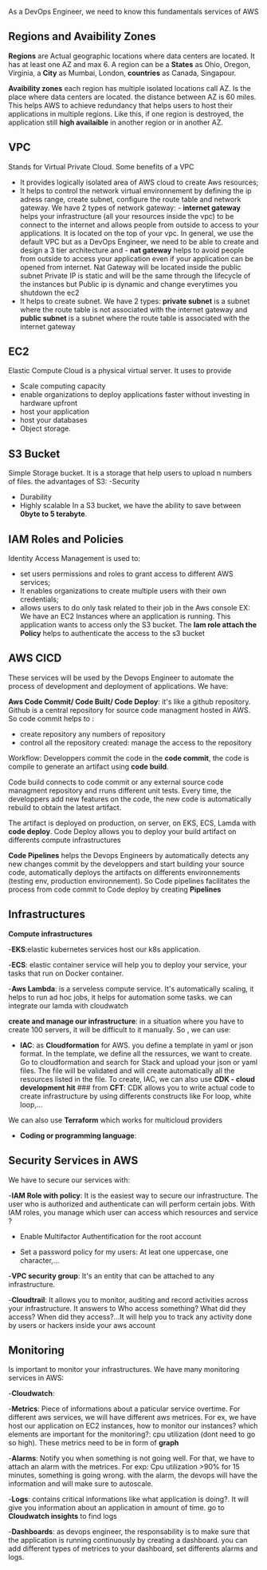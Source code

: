 As a DevOps Engineer, we need to know this fundamentals services of AWS

## Regions and Avaibility Zones
**Regions** are Actual geographic locations where data centers are located. It has at least one AZ and max 6.  A region can be a **States** as Ohio, Oregon, Virginia, a **City** as Mumbai, London, **countries** as Canada, Singapour.

**Avaibility zones** each region has multiple isolated locations call AZ. Is the place where data centers are located. the distance between AZ is 60 miles. This helps AWS to achieve redundancy that helps users to host their applications in multiple regions. Like this, if one region is destroyed, the application still **high availaible** in another region or in another AZ.

## VPC
Stands for Virtual Private Cloud. Some benefits of a VPC
- It provides logically isolated area of AWS cloud to create Aws resources;
- It helps to control the network virtual environnement by defining the ip adress range, create subnet, configure the route table and network gateway.
We have 2 types of network gateway: - **internet gateway** helps your infrastructure (all your resources inside the vpc) to be connect to the internet and allows people from outside to access to your applications. It is located on the top of your vpc. In general, we use the default VPC but as a DevOps Engineer, we need to be able to create and design a 3 tier architecture and - **nat gateway** helps to avoid people from outside to access your application even if your application can be opened from internet. Nat Gateway will be located inside the public subnet
Private IP is static and will be the same through the lifecycle of the instances but Public ip is dynamic and change everytimes you shutdown the ec2
- It helps to create subnet. We have 2 types: **private subnet** is a subnet where the route table is not associated with the internet gateway and **public subnet** is a subnet where the route table is associated with the internet gateway

## EC2
Elastic Compute Cloud is a physical virtual server. It uses to provide 
- Scale computing capacity
- enable organizations to deploy applications faster without investing in hardware upfront
- host your application
- host your databases
- Object storage. 

## S3 Bucket
Simple Storage bucket. It is a storage that help users to upload n numbers of files. the advantages of S3:
-Security
- Durability
- Highly scalable
In a S3 bucket, we have the ability to save between **0byte to 5 terabyte**. 


## IAM Roles and Policies
Identity Access Management is used to:
- set users permissions and roles to grant access to different AWS services;
- It enables organizations to create multiple users with their own credentials;
- allows users to do only task related to their job in the Aws console
EX: We have an EC2 Instances where an application is running. This application wants to access only the S3 bucket. The **Iam role attach the Policy** helps to authenticate the access to the s3 bucket 

## AWS CICD 
These services will be used by the Devops Engineer to automate the process of development and deployment of applications. We have:

**Aws Code Commit/ Code Built/ Code Deploy**: it's like a github repository. Github is a central repository for source code managment hosted in AWS. So code commit helps to :
- create repository any numbers of repository
- control all the repository created: manage the access to the repository

Workflow: Developpers commit the code  in the **code commit**, the code is compile to generate an artifact using **code build**. 

Code build connects to code commit or any external source code managment repository and rruns different unit tests. Every time, the developpers add new features on the code, the new code is automatically rebuild to obtain the latest artifact. 

The artifact is deployed on production, on server, on EKS, ECS, Lamda with **code deploy**. Code Deploy allows you to deploy your build artifact on differents compute infrastructures

**Code Pipelines** helps the Devops Engineers by automatically detects any new changes commit by the developpers and start building your source code, automatically deploys the artifacts on differents environnements (testing env, production environnement). So Code pipelines facilitates the process from code commit to Code deploy by creating **Pipelines**

## Infrastructures

**Compute infrastructures**

-**EKS**:elastic kubernetes services host our k8s application.

-**ECS**: elastic container service will help you to deploy your service, your tasks that run on Docker container.

-**Aws Lambda**: is a serveless compute service. It's automatically scaling, it helps to run ad hoc jobs, it helps for automation some tasks. we can integrate our lamda with cloudwatch

**create and manage our infrastructure**: 
in a situation where you have to create 100 servers, it will be difficult to it manually. So , we can use:

- **IAC**: as **Cloudformation** for AWS. you define a template in yaml or json format. In the template, we define all the ressurces, we want to create. Go to cloudformation and search for Stack and upload your json or yaml files. The file will be validated and will create automatically all the resources listed in the file. 
To create, IAC, we can also use **CDK - cloud development hit** ### from **CFT**: CDK allows you to write actual code to create infrastructure by using differents constructs like For loop, white loop,...

We can also use **Terraform** which works for multicloud providers

- **Coding or programming language**:


## Security Services in AWS

We have to secure our services with:

-**IAM Role with policy**: It is the easiest way to secure our infrastructure. The user who is authorized and authenticate can will perform certain jobs. With IAM roles, you manage which user can access which resources and service ?

- Enable Multifactor Authentification for the root account

- Set a password policy for my users: At leat one uppercase, one character,...

-**VPC security group**: It's an entity that can be attached to any infrastructure.

-**Cloudtrail**: It allows you to monitor, auditing and record activities across your infrastructure. It answers to Who access something? What did they access? When did they access?...It will help you to track any activity done by users or hackers inside your aws account

## Monitoring

Is important to monitor your infrastructures. We have many monitoring services in AWS:

-**Cloudwatch**:

-**Metrics**: Piece of informations about a paticular service overtime. For different aws services, we will have different aws metrices. For ex, we have host our application on EC2 instances, how to monitor our instances? which elements are important for the monitoring?: cpu utilization (dont need to go so high). These metrics need to be in form of **graph**

-**Alarms**: Notify you when something is not going well. For that, we have to attach an alarm with the metrices. For exp: Cpu utilization >90% for 15 minutes, something is going wrong. with the alarm, the devops will have the information and will make sure to autoscale.

-**Logs**: contains critical informations like what application is doing?. It will give you information about an application in amount of time. go to **Cloudwatch insights** to find logs

-**Dashboards**: as devops engineer, the responsability is to make sure that the application is running continuously by creating a dashboard. you can add different types of metrices to your dashboard, set differents alarms and logs.


























